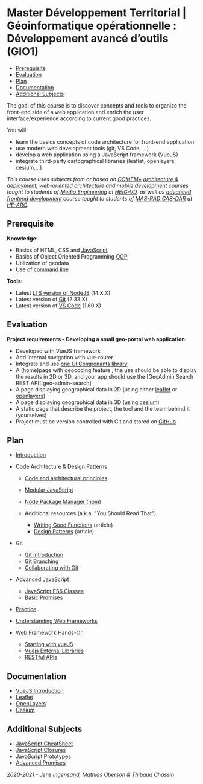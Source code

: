 # Master Développement Territorial | Géoinformatique opérationnelle : Développement avancé d’outils (GIO1)

<!-- START doctoc generated TOC please keep comment here to allow auto update -->
<!-- DON'T EDIT THIS SECTION, INSTEAD RE-RUN doctoc TO UPDATE -->

- [Prerequisite](#prerequisite)
- [Evaluation](#evaluation)
- [Plan](#plan)
- [Documentation](#documentation)
- [Additional Subjects](#additional-subjects)

<!-- END doctoc generated TOC please keep comment here to allow auto update -->

The goal of this course is to discover concepts and tools to organize the front-end side of a web application and enrich the user interface/experience according to current good practices.

You will:

- learn the basics concepts of code architecture for front-end application
- use modern web development tools (git, VS Code, ...)
- develop a web application using a JavaScript framework (VueJS)
- integrate third-party cartographical libraries (leaflet, openlayers, cesium,...)

_This course uses subjects from or based on [COMEM+][comem] [architecture & deployment][comem-archidep], [web-oriented architecture][comem-archioweb] and [mobile development][comem-devmobil] courses taught to students of [Media Engineering][im] at [HEIG-VD][heig], as well as [advanced frontend development][dfa] course taught to students of [MAS-RAD CAS-DAR][masrad-casdar] at [HE-ARC][he-arc]._

## Prerequisite

**Knowledge:**

- Basics of HTML, CSS and [JavaScript][js-bas]
- Basics of Object Oriented Programming [OOP][oop]
- Utilization of geodata
- Use of [command line][cli]

**Tools:**

- Latest [LTS version of NodeJS][node] (14.X.X)
- Latest version of [Git][git-install] (2.33.X)
- Latest version of [VS Code][vs-code] (1.60.X)

## Evaluation

**Project requirements - Developing a small geo-portal web application:**

- Developed with VueJS framework
- Add internal navigation with vue-router
- Integrate and use [one UI Componants library][vue-ui-lib]
- A (home)page with geocoding feature ; the use should be able to display the results in 2D or 3D, and your app should use the [GeoAdmin Search REST API][geo-admin-search]
- A page displaying geographical data in 2D (using either [leaflet][leaflet] or [openlayers][openlayers])
- A page displaying geographical data in 3D (using [cesium][cesium])
- A static page that describe the project, the tool and the team behind it (yourselves)
- Project must be version controlled with Git and stored on [GitHub][github]

## Plan

- [Introduction][intro]

- Code Architecture & Design Patterns

  - [Code and architectural principles][basic-principles]
  - [Modular JavaScript][js-modules]
  - [Node Package Manager (npm)][npm]

  - Additional resources (a.k.a. "You Should Read That"):
    - [Writing Good Functions][write-functions] (article)
    - [Design Patterns][design-patterns] (article)

- Git

  - [Git Introduction][git]
  - [Git Branching][git-branching]
  - [Collaborating with Git][git-collab]

- Advanced JavaScript

  - [JavaScript ES6 Classes][js-classes]
  - [Basic Promises][js-prom-basic]

- [Practice][practice]

- [Understanding Web Frameworks][web-frameworks]

- Web Framework Hands-On
  - [Starting with vueJS][vue-intro-course]
  - [Vuejs External Libraries][vue-ext-lib-course]
  - [RESTful APIs][rest]

## Documentation

- [VueJS Introduction][vue-intro]
- [Leaflet][leaflet]
- [OpenLayers][openlayers]
- [Cesium][cesium]

## Additional Subjects

- [JavaScript CheatSheet][js-cheat]
- [JavaScript Closures][js-clos]
- [JavaScript Prototypes][js-prot]
- [Advanced Promises][js-prom]

_2020-2021 - [Jens Ingensand](mailto:jens.ingensand@heig-vd.ch), [Mathias Oberson](mailto:mathias.oberson@heig-vd.ch) & [Thibaud Chassin](thibaud.chassin@heig-vd.ch)_

[cli]: https://mediacomem.github.io/comem-archidep/latest/subjects/cli/?home=https://tazaf.github.io/heig-mdt-gio1/
[dfa]: https://mediacomem.github.io/comem-masrad-dfa/latest/
[heig]: http://www.heig-vd.ch
[im]: https://heig-vd.ch/formations/bachelor/filieres/ingenierie-des-medias
[comem]: http://www.heig-vd.ch/comem
[comem-archioweb]: https://mediacomem.github.io/comem-archioweb/latest/
[comem-archidep]: https://mediacomem.github.io/comem-archidep/latest/
[comem-devmobil]: https://mediacomem.github.io/comem-devmobil/latest/
[masrad-casdar]: https://www.he-arc.ch/ingenierie/mas-rad-cas-dar
[he-arc]: https://www.he-arc.ch/
[node]: https://nodejs.org/en/
[git-install]: https://git-scm.com/book/en/v2/Getting-Started-Installing-Git
[vs-code]: https://code.visualstudio.com/
[js-bas]: https://mediacomem.github.io/comem-masrad-dfa/latest/subjects/js/?home=https://tazaf.github.io/heig-mdt-gio1/
[git]: https://mediacomem.github.io/comem-archidep/2019-2020/subjects/git/?home=https://tazaf.github.io/heig-mdt-gio1/
[git-branching]: https://mediacomem.github.io/comem-archidep/2019-2020/subjects/git-branching/?home=https://tazaf.github.io/heig-mdt-gio1/
[git-collab]: https://mediacomem.github.io/comem-archidep/2019-2020/subjects/git-collaborating/?home=https://tazaf.github.io/heig-mdt-gio1/
[js-modules]: https://mediacomem.github.io/comem-devmobil/latest/subjects/js-modules/?home=https://tazaf.github.io/heig-mdt-gio1/
[rest]: https://mediacomem.github.io/comem-archioweb/latest/subjects/rest/?home=https://tazaf.github.io/heig-mdt-gio1/
[js-prom-basic]: https://mediacomem.github.io/comem-devmobil/latest/subjects/js-promises-basics/?home=https://tazaf.github.io/heig-mdt-gio1/
[npm]: https://mediacomem.github.io/comem-archioweb/2019-2020/subjects/npm/?home=https://tazaf.github.io/heig-mdt-gio1/
[vue-intro]: https://vuejs.org/v2/guide/
[leaflet]: https://leafletjs.com/reference-1.7.1.html
[openlayers]: https://openlayers.org/en/latest/doc/
[cesium]: https://cesium.com/docs/cesiumjs-ref-doc/
[js-clos]: https://mediacomem.github.io/comem-devmobil/latest/subjects/js-closures/?home=https://tazaf.github.io/heig-mdt-gio1/
[js-prot]: https://mediacomem.github.io/comem-devmobil/latest/subjects/js-prototypes/?home=https://tazaf.github.io/heig-mdt-gio1/
[js-prom]: https://mediacomem.github.io/comem-devmobil/latest/subjects/js-promises/?home=https://tazaf.github.io/heig-mdt-gio1/
[vue-ui-lib]: https://github.com/vuejs/awesome-vue#responsive
[github]: https://github.com
[js-classes]: https://mediacomem.github.io/comem-devmobil/latest/subjects/js-classes/?home=https://tazaf.github.io/heig-mdt-gio1/
[basic-principles]: ./subjects/basic-principles
[oop]: https://www.datacamp.com/community/tutorials/python-oop-tutorial
[intro]: ./subjects/introduction
[write-functions]: https://hackernoon.com/dont-be-that-guy-write-better-functions-f5423aa01c1f
[design-patterns]: https://fr.wikipedia.org/wiki/Patron_de_conception
[practice]: https://github.com/Tazaf/mdt-gio1-practice/
[js-cheat]: https://www.codecademy.com/learn/introduction-to-javascript/modules/learn-javascript-introduction/cheatsheet
[web-frameworks]: ./subjects/web-frameworks
[vue-intro-course]: ./subjects/vuejs
[vue-ext-lib-course]: ./subjects/vue-external-libraries
